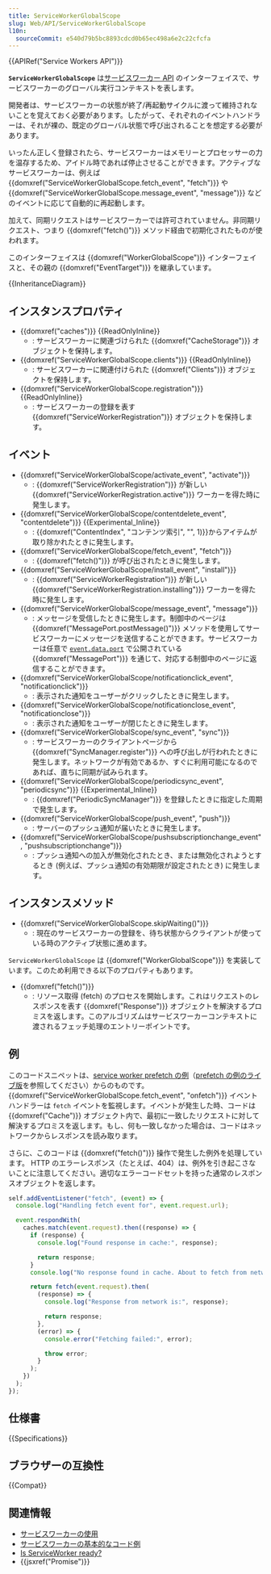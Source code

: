 ```yaml
---
title: ServiceWorkerGlobalScope
slug: Web/API/ServiceWorkerGlobalScope
l10n:
  sourceCommit: e540d79b5bc8893cdcd0b65ec498a6e2c22cfcfa
---
```


{{APIRef("Service Workers API")}}

**`ServiceWorkerGlobalScope`** は[サービスワーカー API](/ja/docs/Web/API/Service_Worker_API) のインターフェイスで、サービスワーカーのグローバル実行コンテキストを表します。

開発者は、サービスワーカーの状態が終了/再起動サイクルに渡って維持されないことを覚えておく必要があります。したがって、それぞれのイベントハンドラーは、それが裸の、既定のグローバル状態で呼び出されることを想定する必要があります。

いったん正しく登録されたら、サービスワーカーはメモリーとプロセッサーの力を温存するため、アイドル時であれば停止させることができます。アクティブなサービスワーカーは、例えば {{domxref("ServiceWorkerGlobalScope.fetch_event", "fetch")}} や {{domxref("ServiceWorkerGlobalScope.message_event", "message")}} などのイベントに応じて自動的に再起動します。

加えて、同期リクエストはサービスワーカーでは許可されていません。非同期リクエスト、つまり {{domxref("fetch()")}} メソッド経由で初期化されたものが使われます。

このインターフェイスは {{domxref("WorkerGlobalScope")}} インターフェイスと、その親の {{domxref("EventTarget")}} を継承しています。

{{InheritanceDiagram}}

## インスタンスプロパティ

- {{domxref("caches")}} {{ReadOnlyInline}}
  - : サービスワーカーに関連づけられた {{domxref("CacheStorage")}} オブジェクトを保持します。
- {{domxref("ServiceWorkerGlobalScope.clients")}} {{ReadOnlyInline}}
  - : サービスワーカーに関連付けられた {{domxref("Clients")}} オブジェクトを保持します。
- {{domxref("ServiceWorkerGlobalScope.registration")}} {{ReadOnlyInline}}
  - : サービスワーカーの登録を表す {{domxref("ServiceWorkerRegistration")}} オブジェクトを保持します。

## イベント

- {{domxref("ServiceWorkerGlobalScope/activate_event", "activate")}}
  - : {{domxref("ServiceWorkerRegistration")}} が新しい {{domxref("ServiceWorkerRegistration.active")}} ワーカーを得た時に発生します。
- {{domxref("ServiceWorkerGlobalScope/contentdelete_event", "contentdelete")}} {{Experimental_Inline}}
  - : {{domxref("ContentIndex", "コンテンツ索引", "", 1)}}からアイテムが取り除かれたときに発生します。
- {{domxref("ServiceWorkerGlobalScope/fetch_event", "fetch")}}
  - : {{domxref("fetch()")}} が呼び出されたときに発生します。
- {{domxref("ServiceWorkerGlobalScope/install_event", "install")}}
  - : {{domxref("ServiceWorkerRegistration")}} が新しい {{domxref("ServiceWorkerRegistration.installing")}} ワーカーを得た時に発生します。
- {{domxref("ServiceWorkerGlobalScope/message_event", "message")}}
  - : メッセージを受信したときに発生します。制御中のページは {{domxref("MessagePort.postMessage()")}} メソッドを使用してサービスワーカーにメッセージを送信することができます。サービスワーカーは任意で [`event.data.port`](https://html.spec.whatwg.org/multipage/comms.html#messageport) で公開されている {{domxref("MessagePort")}} を通じて、対応する制御中のページに返信することができます。
- {{domxref("ServiceWorkerGlobalScope/notificationclick_event", "notificationclick")}}
  - : 表示された通知をユーザーがクリックしたときに発生します。
- {{domxref("ServiceWorkerGlobalScope/notificationclose_event", "notificationclose")}}
  - : 表示された通知をユーザーが閉じたときに発生します。
- {{domxref("ServiceWorkerGlobalScope/sync_event", "sync")}}
  - : サービスワーカーのクライアントページから {{domxref("SyncManager.register")}} への呼び出しが行われたときに発生します。ネットワークが有効であるか、すぐに利用可能になるのであれば、直ちに同期が試みられます。
- {{domxref("ServiceWorkerGlobalScope/periodicsync_event", "periodicsync")}} {{Experimental_Inline}}
  - : {{domxref("PeriodicSyncManager")}} を登録したときに指定した周期で発生します。
- {{domxref("ServiceWorkerGlobalScope/push_event", "push")}}
  - : サーバーのプッシュ通知が届いたときに発生します。
- {{domxref("ServiceWorkerGlobalScope/pushsubscriptionchange_event", "pushsubscriptionchange")}}
  - : プッシュ通知への加入が無効化されたとき、または無効化されようとするとき (例えば、プッシュ通知の有効期限が設定されたとき) に発生します。

## インスタンスメソッド

- {{domxref("ServiceWorkerGlobalScope.skipWaiting()")}}
  - : 現在のサービスワーカーの登録を、待ち状態からクライアントが使っている時のアクティブ状態に進めます。

`ServiceWorkerGlobalScope` は {{domxref("WorkerGlobalScope")}} を実装しています。このため利用できる以下のプロパティもあります。

- {{domxref("fetch()")}}
  - : リソース取得 (fetch) のプロセスを開始します。これはリクエストのレスポンスを表す {{domxref("Response")}} オブジェクトを解決するプロミスを返します。このアルゴリズムはサービスワーカーコンテキストに渡されるフェッチ処理のエントリーポイントです。

## 例

このコードスニペットは、[service worker prefetch の例](https://github.com/GoogleChrome/samples/blob/gh-pages/service-worker/prefetch/service-worker.js)（[prefetch の例のライブ版](https://googlechrome.github.io/samples/service-worker/prefetch/)を参照してください）からのものです。 {{domxref("ServiceWorkerGlobalScope.fetch_event", "onfetch")}} イベントハンドラーは `fetch` イベントを監視します。イベントが発生した時、コードは {{domxref("Cache")}} オブジェクト内で、最初に一致したリクエストに対して解決するプロミスを返します。もし、何も一致しなかった場合は、コードはネットワークからレスポンスを読み取ります。

さらに、このコードは {{domxref("fetch()")}} 操作で発生した例外を処理しています。 HTTP のエラーレスポンス（たとえば、404）は、例外を引き起こさないことに注意してください。適切なエラーコードセットを持った通常のレスポンスオブジェクトを返します。

```js
self.addEventListener("fetch", (event) => {
  console.log("Handling fetch event for", event.request.url);

  event.respondWith(
    caches.match(event.request).then((response) => {
      if (response) {
        console.log("Found response in cache:", response);

        return response;
      }
      console.log("No response found in cache. About to fetch from network…");

      return fetch(event.request).then(
        (response) => {
          console.log("Response from network is:", response);

          return response;
        },
        (error) => {
          console.error("Fetching failed:", error);

          throw error;
        }
      );
    })
  );
});
```

## 仕様書

{{Specifications}}

## ブラウザーの互換性

{{Compat}}

## 関連情報

- [サービスワーカーの使用](/ja/docs/Web/API/Service_Worker_API/Using_Service_Workers)
- [サービスワーカーの基本的なコード例](https://github.com/mdn/dom-examples/tree/main/service-worker/simple-service-worker)
- [Is ServiceWorker ready?](https://jakearchibald.github.io/isserviceworkerready/)
- {{jsxref("Promise")}}

